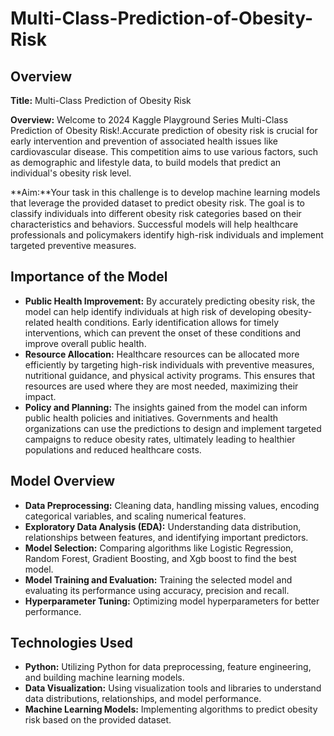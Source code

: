 # Multi-Class-Prediction-of-Obesity-Risk
## Overview

**Title:** Multi-Class Prediction of Obesity Risk

**Overview:** Welcome to 2024 Kaggle Playground Series Multi-Class Prediction of Obesity Risk!.Accurate prediction of obesity risk is crucial for early intervention and prevention of associated health issues like cardiovascular disease. This competition aims to use various factors, such as demographic and lifestyle data, to build models that predict an individual's obesity risk level.

**Aim:**Your task in this challenge is to develop machine learning models that leverage the provided dataset to predict obesity risk. The goal is to classify individuals into different obesity risk categories based on their characteristics and behaviors. Successful models will help healthcare professionals and policymakers identify high-risk individuals and implement targeted preventive measures.
## Importance of the Model
* **Public Health Improvement:** By accurately predicting obesity risk, the model can help identify individuals at high risk of developing obesity-related health conditions. Early identification allows for timely interventions, which can prevent the onset of these conditions and improve overall public health.
* **Resource Allocation:** Healthcare resources can be allocated more efficiently by targeting high-risk individuals with preventive measures, nutritional guidance, and physical activity programs. This ensures that resources are used where they are most needed, maximizing their impact.
* **Policy and Planning:** The insights gained from the model can inform public health policies and initiatives. Governments and health organizations can use the predictions to design and implement targeted campaigns to reduce obesity rates, ultimately leading to healthier populations and reduced healthcare costs.

## Model Overview
* **Data Preprocessing:** Cleaning data, handling missing values, encoding categorical variables, and scaling numerical features.
* **Exploratory Data Analysis (EDA):** Understanding data distribution, relationships between features, and identifying important predictors.
* **Model Selection:** Comparing algorithms like Logistic Regression, Random Forest, Gradient Boosting, and Xgb boost to find the best model.
* **Model Training and Evaluation:** Training the selected model and evaluating its performance using accuracy, precision and recall.
* **Hyperparameter Tuning:** Optimizing model hyperparameters for better performance.
## Technologies Used
* **Python:** Utilizing Python for data preprocessing, feature engineering, and building machine learning models.
* **Data Visualization:** Using visualization tools and libraries to understand data distributions, relationships, and model performance.
* **Machine Learning Models:** Implementing algorithms to predict obesity risk based on the provided dataset.


